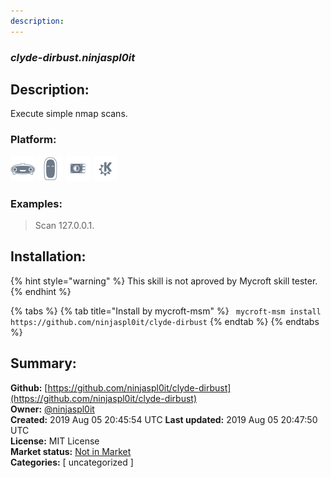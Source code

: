 ```yaml
---
description: 
---
```


### _clyde-dirbust.ninjaspl0it_  
## Description:  
Execute simple nmap scans.  
  
### Platform:  
 ![Mark I](../.gitbook/assets/mark-1-icon.png)  ![Mark II](../.gitbook/assets/mark-2-icon.png)  ![Picroft](../.gitbook/assets/picroft-icon.png)  ![plasmoid](../.gitbook/assets/kde.png)   
### Examples:  
> Scan 127.0.0.1.  
  
## Installation:  
{% hint style="warning" %}
This skill is not aproved by Mycroft skill tester.
{% endhint %}
    
{% tabs %}
{% tab title="Install by mycroft-msm" %}
``` mycroft-msm install https://github.com/ninjaspl0it/clyde-dirbust```
{% endtab %}
  {% endtabs %}
    
## Summary:  
**Github:** [https://github.com/ninjaspl0it/clyde-dirbust](https://github.com/ninjaspl0it/clyde-dirbust)  
**Owner:** [@ninjaspl0it](https://github.com/ninjaspl0it)  
**Created:** 2019 Aug 05 20:45:54 UTC  **Last updated:** 2019 Aug 05 20:47:50 UTC  
**License:** MIT License  
**Market status:** [Not in Market](https://market.mycroft.ai/skill/)  
**Categories:** [ uncategorized ]   
